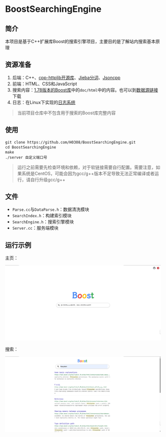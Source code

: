 # BoostSearchingEngine

## 简介

本项目是基于C++扩展库Boost的搜索引擎项目，主要目的是了解站内搜索基本原理

## 资源准备

1. 后端：C++、[cpp-httplib开源库](https://github.com/yhirose/cpp-httplib)、[Jieba分词](https://github.com/fxsjy/jieba)、[Jsoncpp](https://www.help-doc.top/%E5%85%B6%E5%AE%83/%E5%85%B3%E4%BA%8EJSONCPP%E5%BA%93/%E5%85%B3%E4%BA%8EJSONCPP%E5%BA%93.html#jsoncpp)
2. 前端：HTML、CSS和JavaScript
3. 搜索内容：[1.78版本的Boost库](https://archives.boost.io/release/1.78.0/source/)中的`doc/html`中的内容。也可以到[数据源链接](https://github.com/H0308/Boostv1.78)下载
4. 日志：在Linux下实现的[日志系统](https://www.help-doc.top/Linux/19.%20Linux%E7%BA%BF%E7%A8%8B/6.%20%E6%97%A5%E5%BF%97%E7%B3%BB%E7%BB%9F/6.%20%E6%97%A5%E5%BF%97%E7%B3%BB%E7%BB%9F.html#_1)

> 当前项目仓库中不包含用于搜索的Boost库完整内容

## 使用

```shell
git clone https://github.com/H0308/BoostSearchingEngine.git
cd BoostSearchingEngine
make
./server 自定义端口号
```

> 运行之前需要先检查环境和依赖，对于软链接需要自行配置。需要注意，如果系统是CentOS，可能会因为gcc/g\+\+版本不足导致无法正常编译或者运行，请自行升级gcc/g\+\+

## 文件

- `Parse.cc`与`DataParse.h`：数据清洗模块
- `SearchIndex.h`：构建索引模块
- `SearchEngine.h`：搜索引擎模块
- `Server.cc`：服务端模块

## 运行示例

主页：

![主页](README_Assets/image.png)

搜索：

![搜索](README_Assets/image1.png)